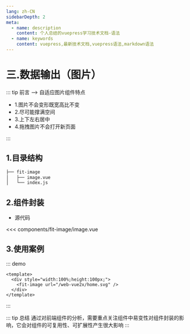 ```yaml
---
lang: zh-CN
sidebarDepth: 2
meta:
  - name: description
    content: 个人总结的vuepress学习技术文档-语法
  - name: keywords
    content: vuepress,最新技术文档,vuepress语法,markdown语法
---
```


# 三.数据输出（图片）

::: tip 前言 --> 自适应图片组件特点

- 1.图片不会变形既宽高比不变
- 2.尽可能撑满空间
- 3.上下左右居中
- 4.拖拽图片不会打开新页面

:::

## 1.目录结构

```sh
├── fit-image
│   ├── image.vue
│   └── index.js
```

## 2.组件封装

- 源代码

<<< components/fit-image/image.vue

## 3.使用案例

::: demo

```vue
<template>
  <div style="width:100%;height:100px;">
    <fit-image url="/web-vue2x/home.svg" />
  </div>
</template>
```

:::

::: tip 总结
通过对前端组件的分析，需要重点关注组件中易变性对组件封装的影响，它会对组件的可复用性、可扩展性产生很大影响
:::
